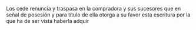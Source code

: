 Los cede renuncia y traspasa en la compradora y sus sucesores que en señal de posesión y para título de ella otorga a su favor esta escritura por la que ha de ser vista haberla adquir